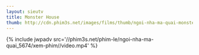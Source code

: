 ```yaml
---
layout: sieutv
title: Monster House
thumb: http://cdn.phim3s.net/images/films/thumb/ngoi-nha-ma-quai-monster-house-2006.jpg
---
```

{% include jwpadv src='//phim3s.net/phim-le/ngoi-nha-ma-quai_5674/xem-phim//video.mp4' %}